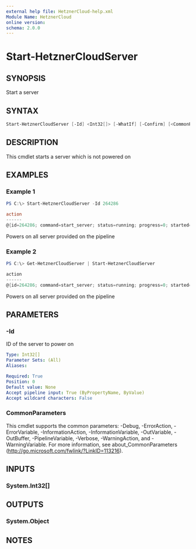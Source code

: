 ```yaml
---
external help file: HetznerCloud-help.xml
Module Name: HetznerCloud
online version:
schema: 2.0.0
---
```


# Start-HetznerCloudServer

## SYNOPSIS

Start a server

## SYNTAX

```powershell
Start-HetznerCloudServer [-Id] <Int32[]> [-WhatIf] [-Confirm] [<CommonParameters>]
```

## DESCRIPTION

This cmdlet starts a server which is not powered on

## EXAMPLES

### Example 1

```powershell
PS C:\> Start-HetznerCloudServer -Id 264286

action
------
@{id=264286; command=start_server; status=running; progress=0; started=28.02.2018 17:32:09; finished=; resources=System.Object[]; error=}
```

Powers on all server provided on the pipeline

### Example 2

```powershell
PS C:\> Get-HetznerCloudServer | Start-HetznerCloudServer

action
------
@{id=264286; command=start_server; status=running; progress=0; started=28.02.2018 17:32:09; finished=; resources=System.Object[]; error=}
```

Powers on all server provided on the pipeline

## PARAMETERS

### -Id

ID of the server to power on

```yaml
Type: Int32[]
Parameter Sets: (All)
Aliases:

Required: True
Position: 0
Default value: None
Accept pipeline input: True (ByPropertyName, ByValue)
Accept wildcard characters: False
```

### CommonParameters

This cmdlet supports the common parameters: -Debug, -ErrorAction, -ErrorVariable, -InformationAction, -InformationVariable, -OutVariable, -OutBuffer, -PipelineVariable, -Verbose, -WarningAction, and -WarningVariable.
For more information, see about_CommonParameters (http://go.microsoft.com/fwlink/?LinkID=113216).

## INPUTS

### System.Int32[]


## OUTPUTS

### System.Object

## NOTES
